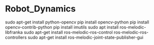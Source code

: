 # Robot_Dynamics
sudo apt-get install python-opencv
pip install opencv-python
pip install opencv-contrib-python
pip install imutils
sudo apt install ros-melodic-libfranka
sudo apt-get install ros-melodic-ros-control ros-melodic-ros-controllers
sudo apt-get install ros-melodic-joint-state-publisher-gui